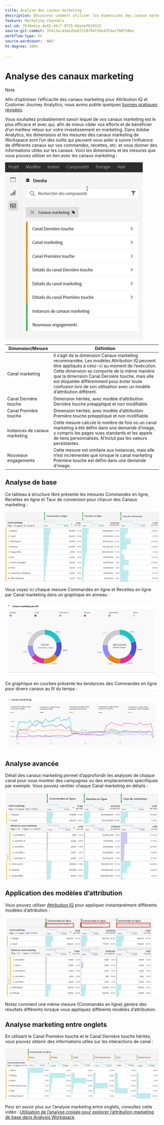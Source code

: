 ```yaml
---
title: Analyse des canaux marketing
description: Découvrez comment utiliser les dimensions des canaux marketing dans Workspace.
feature: Marketing Channels
exl-id: 7030e41a-4e92-45c7-9725-66a3ef019313
source-git-commit: 35413ac43eed5ab7218794f26e4753acf08f18ee
workflow-type: ht
source-wordcount: '401'
ht-degree: 100%

---
```


# Analyse des canaux marketing

>[!NOTE]
>
>Afin d’optimiser l’efficacité des canaux marketing pour Attribution IQ et Customer Journey Analytics, nous avons publié quelques [bonnes pratiques révisées](/help/components/c-marketing-channels/mchannel-best-practices.md).

Vous souhaitez probablement savoir lequel de vos canaux marketing est le plus efficace et avec qui, afin de mieux cibler vos efforts et de bénéficier d’un meilleur retour sur votre investissement en marketing. Dans Adobe Analytics, les dimensions et les mesures des canaux marketing de Workspace sont l’un des outils qui peuvent vous aider à suivre l’influence de différents canaux sur vos commandes, recettes, etc. et vous donner des informations utiles sur les canaux. Voici les dimensions et les mesures que vous pouvez utiliser en lien avec les canaux marketing :

![](assets/mc-dims.png)

| Dimension/Mesure | Définition |
| --- | --- |
| Canal marketing | Il s’agit de la dimension Canaux marketing recommandée. Les modèles Attribution IQ peuvent être appliqués à celui-ci au moment de l’exécution. Cette dimension se comporte de la même manière que la dimension Canal Dernière touche, mais elle est étiquetée différemment pour éviter toute confusion lors de son utilisation avec un modèle d’attribution différent. |
| Canal Dernière touche | Dimension héritée, avec modèle d’attribution Dernière touche préappliqué et non modifiable. |
| Canal Première touche | Dimension héritée, avec modèle d’attribution Première touche préappliqué et non modifiable. |
| Instances de canaux marketing | Cette mesure calcule le nombre de fois où un canal marketing a été défini dans une demande d’image, y compris les pages vues standards et les appels de liens personnalisés. N’inclut pas les valeurs persistantes. |
| Nouveaux engagements | Cette mesure est similaire aux instances, mais elle n’est incrémentée que lorsque le canal marketing Première touche est défini dans une demande d’image. |

## Analyse de base

Ce tableau à structure libre présente les mesures Commandes en ligne, Recettes en ligne et Taux de conversion pour chacun des Canaux marketing :

![](assets/mc-viz1.png)

Vous voyez ici chaque mesure Commandes en ligne et Recettes en ligne par Canal marketing dans un graphique en anneau :

![](assets/mc-viz2.png)

Ce graphique en courbes présente les tendances des Commandes en ligne pour divers canaux au fil du temps :

![](assets/mc-viz3.png)

## Analyse avancée

Détail des canaux marketing permet d’approfondir les analyses de chaque canal pour vous montrer des campagnes ou des emplacements spécifiques par exemple. Vous pouvez ventiler chaque Canal marketing en détails :

![](assets/mc-viz4.png)

## Application des modèles d’attribution

Vous pouvez utiliser [Attribution IQ](/help/analyze/analysis-workspace/attribution/overview.md) pour appliquer instantanément différents modèles d’attribution :

![](assets/mc-viz5.png)

Notez comment une même mesure (Commandes en ligne) génère des résultats différents lorsque vous appliquez différents modèles d’attribution.

## Analyse marketing entre onglets

En utilisant le Canal Première touche et le Canal Dernière touche hérités, vous pouvez obtenir des informations utiles sur les interactions de canal :

![](assets/mc-viz6.png)

Pour en savoir plus sur l’analyse marketing entre onglets, consultez cette vidéo : [Utilisation de l’analyse croisée pour explorer l’attribution marketing de base dans Analysis Workspace](https://experienceleague.adobe.com/docs/analytics-learn/tutorials/analysis-workspace/attribution-iq/using-cross-tab-analysis-to-explore-basic-marketing-attribution-in-analysis-workspace.html?lang=fr).
